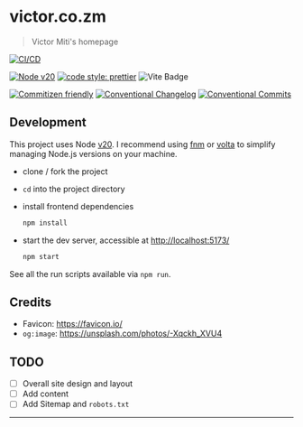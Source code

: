 # victor.co.zm

> Victor Miti's homepage

[![CI/CD](https://github.com/engineervix/home/actions/workflows/main.yml/badge.svg)](https://github.com/engineervix/home/actions/workflows/main.yml)

[![Node v20](https://img.shields.io/badge/Node-v20-teal.svg)](https://nodejs.org/en/blog/release/v20.0.0)
[![code style: prettier](https://img.shields.io/badge/code%20style-prettier-ff69b4.svg)](https://prettier.io/)
![Vite Badge](https://img.shields.io/badge/Vite-646CFF?logo=vite&logoColor=fff&style=flat)

[![Commitizen friendly](https://img.shields.io/badge/commitizen-friendly-brightgreen.svg)](http://commitizen.github.io/cz-cli/)
[![Conventional Changelog](https://img.shields.io/badge/changelog-conventional-brightgreen.svg)](http://conventional-changelog.github.io)
[![Conventional Commits](https://img.shields.io/badge/Conventional%20Commits-1.0.0-yellow.svg)](https://conventionalcommits.org)

## Development

This project uses Node [v20](https://nodejs.org/en/blog/release/v18.0.0). I recommend using [fnm](https://github.com/Schniz/fnm) or [volta](https://volta.sh/) to simplify managing Node.js versions on your machine.

- clone / fork the project
- `cd` into the project directory
- install frontend dependencies

  ```bash
  npm install
  ```

- start the dev server, accessible at <http://localhost:5173/>

  ```bash
  npm start
  ```

See all the run scripts available via `npm run`.

## Credits

- Favicon: <https://favicon.io/>
- `og:image`: <https://unsplash.com/photos/-Xqckh_XVU4>

## TODO

- [ ] Overall site design and layout
- [ ] Add content
- [ ] Add Sitemap and `robots.txt`

---
